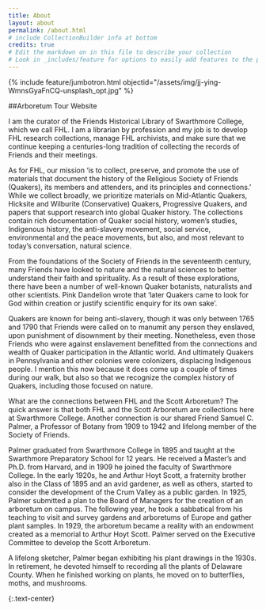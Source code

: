 ```yaml
---
title: About
layout: about
permalink: /about.html
# include CollectionBuilder info at bottom
credits: true
# Edit the markdown on in this file to describe your collection
# Look in _includes/feature for options to easily add features to the page
---
```


{% include feature/jumbotron.html objectid="/assets/img/jj-ying-WmnsGyaFnCQ-unsplash_opt.jpg" %}

  ##Arboretum Tour Website

I am the curator of the Friends Historical Library of Swarthmore College, which we call FHL. I am a librarian by profession and my job is to develop FHL research collections, manage FHL archivists, and make sure that we continue keeping a centuries-long tradition of collecting the records of Friends and their meetings.

As for FHL, our mission ‘is to collect, preserve, and promote the use of materials that document the history of the Religious Society of Friends (Quakers), its members and attenders, and its principles and connections.’  While we collect broadly, we prioritize materials on Mid-Atlantic Quakers, Hicksite and Wilburite (Conservative) Quakers, Progressive Quakers, and papers that support research into global Quaker history. The collections contain rich documentation of Quaker social history, women’s studies, Indigenous history, the anti-slavery movement, social service, environmental and the peace movements, but also, and most relevant to today’s conversation, natural science.

From the foundations of the Society of Friends in the seventeenth century, many Friends have looked to nature and the natural sciences to better understand their faith and spirituality. As a result of these explorations, there have been a number of well-known Quaker botanists, naturalists and other scientists. Pink Dandelion wrote that ‘later Quakers came to look for God within creation or justify scientific enquiry for its own sake’. 

Quakers are known for being anti-slavery, though it was only between 1765 and 1790 that Friends were called on to manumit any person they enslaved, upon punishment of disownment by their meeting. Nonetheless, even those Friends who were against enslavement benefitted from the connections and wealth of Quaker participation in the Atlantic world. And ultimately Quakers in Pennsylvania and other colonies were colonizers, displacing Indigenous people. I mention this now because it does come up a couple of times during our walk, but also so that we recognize the complex history of Quakers, including those focused on nature.

What are the connections between FHL and the Scott Arboretum? The quick answer is that both FHL and the Scott Arboretum are collections here at Swarthmore College. Another connection is our shared Friend Samuel C. Palmer, a Professor of Botany from 1909 to 1942 and lifelong member of the Society of Friends. 

Palmer graduated from Swarthmore College in 1895 and taught at the Swarthmore Preparatory School for 12 years. He received a Master’s and Ph.D. from Harvard, and in 1909 he joined the faculty of Swarthmore College. In the early 1920s, he and Arthur Hoyt Scott, a fraternity brother also in the Class of 1895 and an avid gardener, as well as others, started to consider the  development of the Crum Valley as a public garden. In 1925, Palmer submitted a plan to the Board of Managers for the creation of an arboretum on campus. The following year, he took a sabbatical from his teaching to visit and survey gardens and arboretums of Europe and gather plant samples. In 1929, the arboretum became a reality with an endowment created as a memorial to Arthur Hoyt Scott. Palmer served on the Executive Committee to develop the Scott Arboretum.

A lifelong sketcher, Palmer began exhibiting his plant drawings in the 1930s. In retirement, he devoted himself to recording all the plants of Delaware County. When he finished working on plants, he moved on to butterflies, moths, and mushrooms.

{:.text-center}
